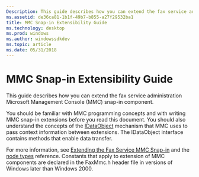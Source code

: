 ```yaml
---
Description: This guide describes how you can extend the fax service administration Microsoft Management Console (MMC) snap-in component.
ms.assetid: de36ca81-1b1f-49b7-b855-a27f29532ba1
title: MMC Snap-in Extensibility Guide
ms.technology: desktop
ms.prod: windows
ms.author: windowssdkdev
ms.topic: article
ms.date: 05/31/2018
---
```


# MMC Snap-in Extensibility Guide

This guide describes how you can extend the fax service administration Microsoft Management Console (MMC) snap-in component.

You should be familiar with MMC programming concepts and with writing MMC snap-in extensions before you read this document. You should also understand the concepts of the [IDataObject](http://msdn.microsoft.com/en-us/library/ms688421.aspx) mechanism that MMC uses to pass context information between extensions. The IDataObject interface contains methods that enable data transfer.

For more information, see [Extending the Fax Service MMC Snap-in](-mfax-extending-the-fax-service-mmc-snap-in.md) and the [node types](-mfax-mmc-snap-in-node-types.md) reference. Constants that apply to extension of MMC components are declared in the FaxMmc.h header file in versions of Windows later than Windows 2000.

 

 



